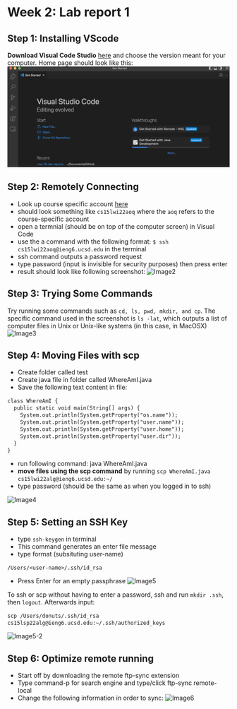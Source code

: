 # Week 2: Lab report 1
## **Step 1:** Installing VScode
__Download Visual Code Studio__ [here](https://code.visualstudio.com/)
and choose the version meant for your computer. Home page should look like this: 
![Image1](step1.png)

## **Step 2:** Remotely Connecting
- Look up course specific account [here](https://code.visualstudio.com/)
- should look something like ```cs15lwi22aoq``` where the  ```aoq``` refers to the course-specific account
- open a termnial (should be on top of the computer screen) in Visual Code
- use the a command with the following format:
```$ ssh cs15lwi22aoq@ieng6.ucsd.edu``` in the terminal 
- ssh command outputs a password request
- type password (input is invisible for security purposes) then press enter
- result should look like following screenshot: 
![Image2](step2.png)

## **Step 3:** Trying Some Commands
Try running some commands such as ```cd, ls, pwd, mkdir, and cp```. The specific command used in the screenshot is ```ls -lat```, which outputs a list of computer files in Unix or Unix-like systems (in this case, in MacOSX)
![Image3](step3.png)

## **Step 4:** Moving Files with scp
- Create folder called test
- Create java file in folder called WhereAmI.java 
- Save the following text content in file:
```
class WhereAmI {
  public static void main(String[] args) {
    System.out.println(System.getProperty("os.name"));
    System.out.println(System.getProperty("user.name"));
    System.out.println(System.getProperty("user.home"));
    System.out.println(System.getProperty("user.dir"));
  }
}
```
- run following command: java WhereAmI.java 
- __move files using the scp command__ by running ```scp WhereAmI.java cs15lwi22alg@ieng6.ucsd.edu:~/```
- type password (should be the same as when you logged in to ssh)

![Image4](step4.png)

## **Step 5:** Setting an SSH Key
- type ```ssh-keygen``` in terminal
- This command generates an enter file message
- type format (subsituting user-name)
```
/Users/<user-name>/.ssh/id_rsa
```
- Press Enter for an empty passphrase
![Image5](step5.png)

To ssh or scp without having to enter a password, ssh and run ```mkdir .ssh```, then ```logout```. Afterwards input:
```
scp /Users/donuts/.ssh/id_rsa cs15lsp22alg@ieng6.ucsd.edu:~/.ssh/authorized_keys
```
![Image5-2](step5-2.png)
## **Step 6:** Optimize remote running
- Start off by downloading the remote ftp-sync extension
- Type command-p for search engine and type/click ftp-sync remote-local
- Change the following information in order to sync:
![Image6](step6.png)








